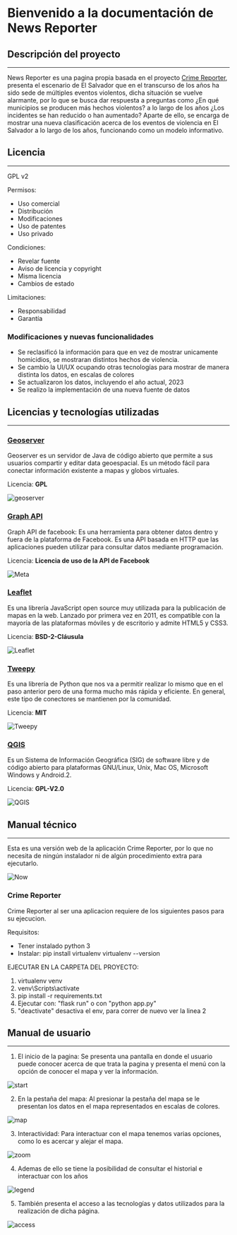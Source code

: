 ﻿# Bienvenido a la documentación de News Reporter

## Descripción del proyecto
---

News Reporter es una pagina propia basada en el proyecto [Crime Reporter](https://github.com/ReneMel/CrimeReporter-SV), presenta el escenario de El Salvador que en el transcurso de los años ha sido sede de múltiples eventos violentos, dicha situación se vuelve alarmante, por lo que se busca dar respuesta a preguntas como ¿En qué municipios se producen más hechos violentos? a lo largo de los años ¿Los incidentes se han reducido o han aumentado? 
Aparte de ello, se encarga de mostrar una nueva clasificación acerca de los eventos de violencia en El Salvador a lo largo de los años, funcionando como un modelo informativo.


## Licencia
---

GPL v2

Permisos:
 - Uso comercial 
 - Distribución 
 - Modificaciones 
 - Uso de patentes 
 - Uso privado

Condiciones:
 - Revelar fuente 
 - Aviso de licencia y copyright 
 - Misma licencia 
 - Cambios de estado

Limitaciones:
 - Responsabilidad 
 - Garantía

### Modificaciones y nuevas funcionalidades

- Se reclasificó la información para que en vez de mostrar unicamente homicidios, se mostraran distintos hechos de violencia.
- Se cambio la UI/UX ocupando otras tecnologías para mostrar de manera distinta los datos, en escalas de colores
- Se actualizaron los datos, incluyendo el año actual, 2023
- Se realizo la implementación de una nueva fuente de datos


## Licencias y tecnologías utilizadas
---

### [Geoserver](https://geoserver.org/)

Geoserver es un servidor de Java de código abierto que permite a sus usuarios compartir y editar data geoespacial. Es un método fácil para conectar información existente a mapas y globos virtuales.

Licencia: **GPL**

![geoserver](NewsReporter/img/geoserver.jpg)

### [Graph API](https://developers.facebook.com/docs/graph-api/)

Graph API de facebook: Es una herramienta para obtener datos dentro y fuera de la plataforma de Facebook. Es una API basada en HTTP que las aplicaciones pueden utilizar para consultar datos mediante programación.

Licencia: **Licencia de uso de la API de Facebook**

![Meta](NewsReporter/img/meta.jpeg)

### [Leaflet](https://leafletjs.com/)

Es una librería JavaScript open source muy utilizada para la publicación de mapas en la web. Lanzado por primera vez en 2011, es compatible con la mayoría de las plataformas móviles y de escritorio y admite HTML5 y CSS3.

Licencia: **BSD-2-Cláusula**

![Leaflet](NewsReporter/img/leaflet.jpeg)

### [Tweepy](https://www.tweepy.org/)

Es una librería de Python que nos va a permitir realizar lo mismo que en el paso anterior pero de una forma mucho más rápida y eficiente. En general, este tipo de conectores se mantienen por la comunidad.

Licencia: **MIT**

![Tweepy](NewsReporter/img/tweepy.jpeg)

### [QGIS](https://www.qgis.org/en/site/)

Es un Sistema de Información Geográfica (SIG) de software libre y de código abierto para plataformas GNU/Linux, Unix, Mac OS, Microsoft Windows y Android.2​.

Licencia: **GPL-V2.0**

![QGIS](NewsReporter/img/qgis.jpeg)

## Manual técnico
---

Esta es una versión web de la aplicación Crime Reporter, por lo que no necesita de ningún instalador ni de algún procedimiento extra para ejecutarlo.

![Now](NewsReporter/img/CRtoNR.jpeg)

### Crime Reporter

Crime Reporter al ser una aplicacion requiere de los siguientes pasos para su ejecucion.

Requisitos: 
- Tener instalado python 3
- Instalar: pip install virtualenv virtualenv --version

EJECUTAR EN LA CARPETA DEL PROYECTO:

 1. virtualenv venv  
 2. venv\Scripts\activate
 3. pip install -r requirements.txt
 4. Ejecutar con: "flask run" o con "python app.py"
 5. "deactivate" desactiva el env, para correr de nuevo ver la linea 2

## Manual de usuario
---

1. El inicio de la pagina: Se presenta una pantalla en donde el usuario puede conocer acerca de que trata la pagina y presenta el menú con la opción de conocer el mapa y ver la información.

![start](NewsReporter/img/inicio.jpeg)

2. En la pestaña del mapa: Al presionar la pestaña del mapa se le presentan los datos en el mapa representados en escalas de colores.

![map](NewsReporter/img/mapa.jpeg)

3. Interactividad: Para interactuar con el mapa tenemos varias opciones, como lo es acercar y alejar el mapa.

![zoom](NewsReporter/img/zoom.jpeg)

4. Ademas de ello se tiene la posibilidad de consultar el historial e interactuar con los años

![legend](NewsReporter/img/leyenda.jpeg)

5. También presenta el acceso a las tecnologías y datos utilizados para la realización de dicha página.

![access](NewsReporter/img/accesos.jpeg)
